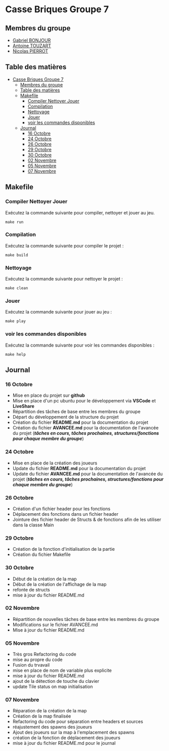 # Casse Briques Groupe 7

## Membres du groupe

- [Gabriel BONJOUR](https://github.com/Elbub)
- [Antoine TOUZART](https://github.com/AntoineTSIO)
- [Nicolas PIERROT](https://github.com/ncls-p)

## Table des matières

- [Casse Briques Groupe 7](#casse-briques-groupe-7)
  - [Membres du groupe](#membres-du-groupe)
  - [Table des matières](#table-des-matières)
  - [Makefile](#makefile)
    - [Compiler Nettoyer Jouer](#compiler-nettoyer-jouer)
    - [Compilation](#compilation)
    - [Nettoyage](#nettoyage)
    - [Jouer](#jouer)
    - [voir les commandes disponibles](#voir-les-commandes-disponibles)
  - [Journal](#journal)
    - [16 Octobre](#16-octobre)
    - [24 Octobre](#24-octobre)
    - [26 Octobre](#26-octobre)
    - [29 Octobre](#29-octobre)
    - [30 Octobre](#30-octobre)
    - [02 Novembre](#02-novembre)
    - [05 Novembre](#05-novembre)
    - [07 Novembre](#07-novembre)

## Makefile

### Compiler Nettoyer Jouer

Exécutez la commande suivante pour compiler, nettoyer et jouer au jeu.

`make run`

### Compilation

Exécutez la commande suivante pour compiler le projet :

`make build`

### Nettoyage

Exécutez la commande suivante pour nettoyer le projet :

`make clean`

### Jouer

Exécutez la commande suivante pour jouer au jeu :

`make play`

### voir les commandes disponibles

Exécutez la commande suivante pour voir les commandes disponibles :

`make help`

## Journal

### 16 Octobre

- Mise en place du projet sur **github**
- Mise en place d'un pc ubuntu pour le développement via **VSCode** et **LiveShare**
- Répartition des tâches de base entre les membres du groupe
- Départ du développement de la structure du projet
- Création du fichier **README.md** pour la documentation du projet
- Création du fichier **AVANCEE.md** pour la documentation de l'avancée du projet (**_tâches en cours, tâches
  prochaines, structures/fonctions pour chaque membre du groupe_**)

### 24 Octobre

- Mise en place de la création des joueurs
- Update du fichier **README.md** pour la documentation du projet
- Update du fichier **AVANCEE.md** pour la documentation de l'avancée du projet (**_tâches en cours, tâches prochaines,
  structures/fonctions pour chaque membre du groupe_**)

### 26 Octobre

- Création d'un fichier header pour les fonctions
- Déplacement des fonctions dans un fichier header
- Jointure des fichier header de Structs & de fonctions afin de les utiliser dans la classe Main

### 29 Octobre

- Création de la fonction d'initialisation de la partie
- Création du fichier Makefile

### 30 Octobre
- Début de la création de la map
- Début de la création de l'affichage de la map
- refonte de structs
- mise à jour du fichier README.md

### 02 Novembre
- Répartition de nouvelles tâches de base entre les membres du groupe
- Modifications sur le fichier AVANCEE.md
- Mise à jour du fichier README.md

### 05 Novembre
- Très gros Refactoring du code
- mise au propre du code
- Fusion du trvavail
- mise en place de nom de variable plus explicite
- mise à jour du fichier README.md
- ajout de la détection de touche du clavier
- update Tile status on map initialisation

### 07 Novembre
- Réparation de la création de la map
- Création de la map finalisée
- Refactoring du code pour séparation entre headers et sources
- réajustement des spawns des joueurs
- Ajout des joueurs sur la map à l'emplacement des spawns
- création de la fonction de déplacement des joueurs
- mise à jour du fichier README.md pour le journal
